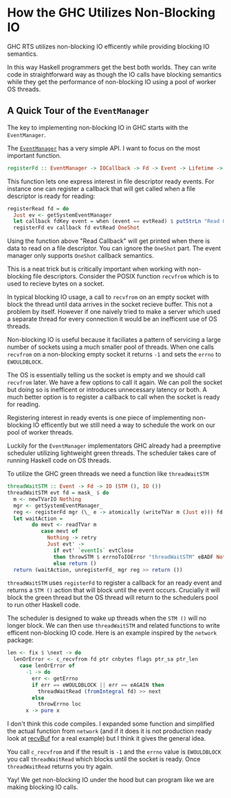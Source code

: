 # How the GHC Utilizes Non-Blocking IO

GHC RTS utilizes non-blocking IO efficently while providing blocking IO semantics.

In this way Haskell programmers get the best both worlds. They can write code in straightforward way as though the IO calls have blocking semantics while they get the performance of non-blocking IO using a pool of worker OS threads.

## A Quick Tour of the `EventManager`

The key to implementing non-blocking IO in GHC starts with the `EventManager`.

The [`EventManager`](https://hackage.haskell.org/package/base-4.12.0.0/docs/GHC-Event.html) has a very simple API. I want to focus on the most important function.

```haskell
registerFd :: EventManager -> IOCallback -> Fd -> Event -> Lifetime -> IO FdKey
```

This function lets one express interest in file descriptor ready events. For instance one can register a callback that will get called when a file descriptor is ready for reading:

```haskell
registerRead fd = do
  Just ev <- getSystemEventManager
  let callback fdKey event = when (event == evtRead) $ putStrLn "Read Callback"
  registerFd ev callback fd evtRead OneShot
```

Using the function above "Read Callback" will get printed when there is data to read on a file descriptor. You can ignore the `OneShot` part. The event manager only supports `OneShot` callback semantics.

This is a neat trick but is critically important when working with non-blocking file descriptors. Consider the POSIX function `recvfrom` which is to used to recieve bytes on a socket.

In typical blocking IO usage, a call to `recvfrom` on an empty socket with block the thread until data arrives in the socket recieve buffer. This not a problem by itself. However if one naively tried to make a server which used a separate thread for every connection it would be an inefficent use of OS threads.

Non-blocking IO is useful because it faciliates a pattern of servicing a large number of sockets using a much smaller pool of threads. When one calls `recvfrom` on a non-blocking empty socket it returns `-1` and sets the `errno` to `EWOULDBLOCK`.

The OS is essentially telling us the socket is empty and we should call `recvfrom` later. We have a few options to call it again. We can poll the socket but doing so is inefficent or introduces unnecessary latency or both. A much better option is to register a callback to call when the socket is ready for reading.

Registering interest in ready events is one piece of implementing non-blocking IO efficently but we still need a way to schedule the work on our pool of worker threads.

Luckily for the `EventManager` implementators GHC already had a preemptive scheduler utilizing lightweight green threads. The scheduler takes care of running Haskell code on OS threads.

To utilize the GHC green threads we need a function like `threadWaitSTM`

```haskell
threadWaitSTM :: Event -> Fd -> IO (STM (), IO ())
threadWaitSTM evt fd = mask_ $ do
  m <- newTVarIO Nothing
  mgr <- getSystemEventManager_
  reg <- registerFd mgr (\_ e -> atomically (writeTVar m (Just e))) fd evt M.OneShot
  let waitAction =
        do mevt <- readTVar m
           case mevt of
             Nothing -> retry
             Just evt' ->
               if evt' `eventIs` evtClose
               then throwSTM $ errnoToIOError "threadWaitSTM" eBADF Nothing Nothing
               else return ()
  return (waitAction, unregisterFd_ mgr reg >> return ())
```

`threadWaitSTM` uses `registerFd` to register a callback for an ready event and returns a `STM ()` action that will block until the event occurs. Crucially it will block the green thread but the OS thread will return to the schedulers pool to run other Haskell code.

The scheduler is designed to wake up threads when the `STM ()` will no longer block. We can then use `threadWaitSTM` and related functions to write efficent non-blocking IO code. Here is an example inspired by the `network` package:

```haskell
len <- fix $ \next -> do
  lenOrError <- c_recvfrom fd ptr cnbytes flags ptr_sa ptr_len
    case lenOrError of
      -1 -> do
        err <- getErrno
        if err == eWOULDBLOCK || err == eAGAIN then
          threadWaitRead (fromIntegral fd) >> next
        else
          throwErrno loc
      x -> pure x
```

I don't think this code compiles. I expanded some function and simplified the actual function from `network` (and if it does it is not production ready look at [recvBuf](https://github.com/haskell/network/blob/master/Network/Socket/Buffer.hsc#L114) for a real example) but I think it gives the general idea.

You call `c_recvfrom` and if the result is `-1` and the `errno` value is `EWOULDBLOCK` you call `threadWaitRead` which blocks until the socket is ready. Once `threadWaitRead` returns you try again.

Yay! We get non-blocking IO under the hood but can program like we are making blocking IO calls.
